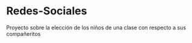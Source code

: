 Redes-Sociales
==============

Proyecto sobre la elección de los niños de una clase con respecto a sus compañeritos